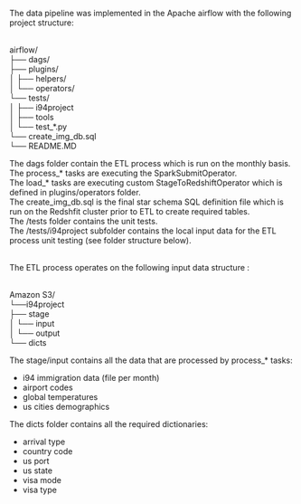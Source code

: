 The data pipeline was implemented in the Apache airflow with the following project structure:

<br/>airflow/
<br/>├── dags/
<br/>├── plugins/
<br/>│   ├── helpers/
<br/>│   └── operators/
<br/>└── tests/
<br/>│   ├── i94project
<br/>│   ├── tools
<br/>│   └── test_*.py
<br/>└── create_img_db.sql
<br/>└── README.MD

The dags folder contain the ETL process which is run on the monthly basis.
<br/>The process_* tasks are executing the SparkSubmitOperator.
<br/>The load_* tasks are executing custom StageToRedshiftOperator which is defined in plugins/operators folder.
<br/>The create_img_db.sql is the final star schema SQL definition file which is run on the Redshfit cluster prior to ETL to create required tables.
<br/>The /tests folder contains the unit tests.
<br/>The /tests/i94project subfolder contains the local input data for the ETL process unit testing (see folder structure below).

<br/>The ETL process operates on the following input data structure :

<br/>Amazon S3/
<br/>└──i94project
<br/>    ├── stage
<br/>    │   └── input
<br/>    │   └── output
<br/>    └── dicts

The stage/input contains all the data that are processed by process_* tasks:
 * i94 immigration data (file per month)
 * airport codes
 * global temperatures
 * us cities demographics

The dicts folder contains all the required dictionaries:
 * arrival type
 * country code
 * us port
 * us state
 * visa mode
 * visa type

